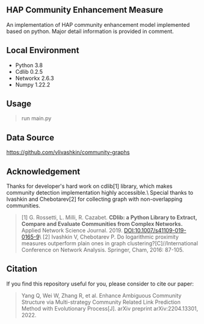 ﻿## HAP Community Enhancement Measure
An implementation of HAP community enhancement model implemented based on python.
Major detail information is provided in comment.

## Local Environment
* Python 3.8
* Cdlib 0.2.5
* Networkx 2.6.3
* Numpy 1.22.2

## Usage
> run main.py

## Data Source
https://github.com/vlivashkin/community-graphs

## Acknowledgement
Thanks for developer's hard work on cdlib[1] library, which makes community detection implementation highly accessible.\\
Special thanks to Ivashkin and Chebotarev[2] for collecting graph with non-overlapping communities.
>[1] G. Rossetti, L. Milli, R. Cazabet. **CDlib: a Python Library to Extract, Compare and Evaluate Communities from Complex Networks.** Applied Network Science Journal. 2019. [DOI:10.1007/s41109-019-0165-9](https://github.com/GiulioRossetti/cdlib/blob/master)\\
>[2] Ivashkin V, Chebotarev P. Do logarithmic proximity measures outperform plain ones in graph clustering?[C]//International Conference on Network Analysis. Springer, Cham, 2016: 87-105.

## Citation
If you find this repository useful for you, please consider to cite our paper:
>Yang Q, Wei W, Zhang R, et al. Enhance Ambiguous Community Structure via Multi-strategy Community Related Link Prediction Method with Evolutionary Process[J]. arXiv preprint arXiv:2204.13301, 2022.

